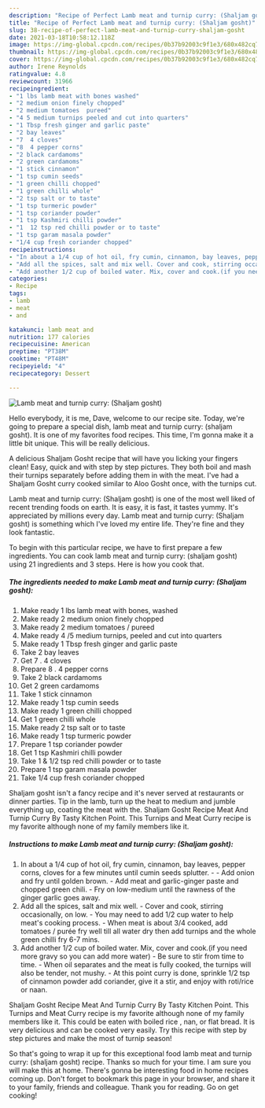 ```yaml
---
description: "Recipe of Perfect Lamb meat and turnip curry: (Shaljam gosht)"
title: "Recipe of Perfect Lamb meat and turnip curry: (Shaljam gosht)"
slug: 38-recipe-of-perfect-lamb-meat-and-turnip-curry-shaljam-gosht
date: 2021-03-18T10:58:12.118Z
image: https://img-global.cpcdn.com/recipes/0b37b92003c9f1e3/680x482cq70/lamb-meat-and-turnip-curry-shaljam-gosht-recipe-main-photo.jpg
thumbnail: https://img-global.cpcdn.com/recipes/0b37b92003c9f1e3/680x482cq70/lamb-meat-and-turnip-curry-shaljam-gosht-recipe-main-photo.jpg
cover: https://img-global.cpcdn.com/recipes/0b37b92003c9f1e3/680x482cq70/lamb-meat-and-turnip-curry-shaljam-gosht-recipe-main-photo.jpg
author: Irene Reynolds
ratingvalue: 4.8
reviewcount: 31966
recipeingredient:
- "1 lbs lamb meat with bones washed"
- "2 medium onion finely chopped"
- "2 medium tomatoes  pureed"
- "4 5 medium turnips peeled and cut into quarters"
- "1 Tbsp fresh ginger and garlic paste"
- "2 bay leaves"
- "7  4 cloves"
- "8  4 pepper corns"
- "2 black cardamoms"
- "2 green cardamoms"
- "1 stick cinnamon"
- "1 tsp cumin seeds"
- "1 green chilli chopped"
- "1 green chilli whole"
- "2 tsp salt or to taste"
- "1 tsp turmeric powder"
- "1 tsp coriander powder"
- "1 tsp Kashmiri chilli powder"
- "1  12 tsp red chilli powder or to taste"
- "1 tsp garam masala powder"
- "1/4 cup fresh coriander chopped"
recipeinstructions:
- "In about a 1/4 cup of hot oil, fry cumin, cinnamon, bay leaves, pepper corns, cloves for a few minutes until cumin seeds splutter.  Add onion and fry until golden brown. Add meat and garlic-ginger paste and chopped green chili. Fry on low-medium until the rawness of the ginger garlic goes away."
- "Add all the spices, salt and mix well. Cover and cook, stirring occasionally, on low. You may need to add 1/2 cup water to help meat&#39;s cooking process. When meat is about 3/4 cooked, add tomatoes / purée fry well till all water dry then add turnips and the whole green chilli fry 6-7 mins."
- "Add another 1/2 cup of boiled water. Mix, cover and cook.(if you need more gravy so you can add more water)  Be sure to stir from time to time. When oil separates and the meat is fully cooked, the turnips will also be tender, not mushy. At this point curry is done, sprinkle 1/2 tsp of cinnamon powder add coriander, give it a stir, and enjoy with roti/rice or naan."
categories:
- Recipe
tags:
- lamb
- meat
- and

katakunci: lamb meat and 
nutrition: 177 calories
recipecuisine: American
preptime: "PT38M"
cooktime: "PT48M"
recipeyield: "4"
recipecategory: Dessert

---
```



![Lamb meat and turnip curry: (Shaljam gosht)](https://img-global.cpcdn.com/recipes/0b37b92003c9f1e3/680x482cq70/lamb-meat-and-turnip-curry-shaljam-gosht-recipe-main-photo.jpg)

Hello everybody, it is me, Dave, welcome to our recipe site. Today, we're going to prepare a special dish, lamb meat and turnip curry: (shaljam gosht). It is one of my favorites food recipes. This time, I'm gonna make it a little bit unique. This will be really delicious.

A delicious Shaljam Gosht recipe that will have you licking your fingers clean! Easy, quick and with step by step pictures. They both boil and mash their turnips separately before adding them in with the meat. I&#39;ve had a Shaljam Gosht curry cooked similar to Aloo Gosht once, with the turnips cut.

Lamb meat and turnip curry: (Shaljam gosht) is one of the most well liked of recent trending foods on earth. It is easy, it is fast, it tastes yummy. It's appreciated by millions every day. Lamb meat and turnip curry: (Shaljam gosht) is something which I've loved my entire life. They're fine and they look fantastic.


To begin with this particular recipe, we have to first prepare a few ingredients. You can cook lamb meat and turnip curry: (shaljam gosht) using 21 ingredients and 3 steps. Here is how you cook that.

<!--inarticleads1-->

##### The ingredients needed to make Lamb meat and turnip curry: (Shaljam gosht):

1. Make ready 1 lbs lamb meat with bones, washed
1. Make ready 2 medium onion finely chopped
1. Make ready 2 medium tomatoes / pureed
1. Make ready 4 /5 medium turnips, peeled and cut into quarters
1. Make ready 1 Tbsp fresh ginger and garlic paste
1. Take 2 bay leaves
1. Get 7 . 4 cloves
1. Prepare 8 . 4 pepper corns
1. Take 2 black cardamoms
1. Get 2 green cardamoms
1. Take 1 stick cinnamon
1. Make ready 1 tsp cumin seeds
1. Make ready 1 green chilli chopped
1. Get 1 green chilli whole
1. Make ready 2 tsp salt or to taste
1. Make ready 1 tsp turmeric powder
1. Prepare 1 tsp coriander powder
1. Get 1 tsp Kashmiri chilli powder
1. Take 1 &amp; 1/2 tsp red chilli powder or to taste
1. Prepare 1 tsp garam masala powder
1. Take 1/4 cup fresh coriander chopped


Shaljam gosht isn&#39;t a fancy recipe and it&#39;s never served at restaurants or dinner parties. Tip in the lamb, turn up the heat to medium and jumble everything up, coating the meat with the. Shaljam Gosht Recipe Meat And Turnip Curry By Tasty Kitchen Point. This Turnips and Meat Curry recipe is my favorite although none of my family members like it. 

<!--inarticleads2-->

##### Instructions to make Lamb meat and turnip curry: (Shaljam gosht):

1. In about a 1/4 cup of hot oil, fry cumin, cinnamon, bay leaves, pepper corns, cloves for a few minutes until cumin seeds splutter. -  - Add onion and fry until golden brown. - Add meat and garlic-ginger paste and chopped green chili. - Fry on low-medium until the rawness of the ginger garlic goes away.
1. Add all the spices, salt and mix well. - Cover and cook, stirring occasionally, on low. - You may need to add 1/2 cup water to help meat&#39;s cooking process. - When meat is about 3/4 cooked, add tomatoes / purée fry well till all water dry then add turnips and the whole green chilli fry 6-7 mins.
1. Add another 1/2 cup of boiled water. Mix, cover and cook.(if you need more gravy so you can add more water)  - Be sure to stir from time to time. - When oil separates and the meat is fully cooked, the turnips will also be tender, not mushy. - At this point curry is done, sprinkle 1/2 tsp of cinnamon powder add coriander, give it a stir, and enjoy with roti/rice or naan.


Shaljam Gosht Recipe Meat And Turnip Curry By Tasty Kitchen Point. This Turnips and Meat Curry recipe is my favorite although none of my family members like it. This could be eaten with boiled rice , nan, or flat bread. It is very delicious and can be cooked very easily. Try this recipe with step by step pictures and make the most of turnip season! 

So that's going to wrap it up for this exceptional food lamb meat and turnip curry: (shaljam gosht) recipe. Thanks so much for your time. I am sure you will make this at home. There's gonna be interesting food in home recipes coming up. Don't forget to bookmark this page in your browser, and share it to your family, friends and colleague. Thank you for reading. Go on get cooking!
